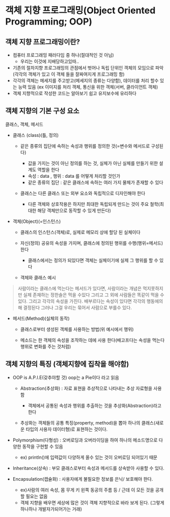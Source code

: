 # 객체 지향 프로그래밍(Object Oriented Programming; OOP)

## 객체 지향 프로그래밍이란?
- 컴퓨터 프로그래밍 패러다임 중 하나(절대적인 것 아님)
   - 우리는 이것에 지배당하고있따..
- 기존의 절차지향 프로그래밍의 관점에서 벗어나 독립 단위인 객체의 모임으로 파악
  (각각의 객체가 있고 이 객체 들을 잘짜여지게 프로그래밍 함)
- 각각의 객체는 메세지를 주고받고(메세지의 종류는 다양함), 데이터를 처리 할수 있는 능력 있음
 (ex 이미지를 처리 객체, 통신을 위한 객체(서버, 클라이언트 객체)
- 객체 지향적으로 작성한 코드는 알아보기 쉽고 유지보수에 유리하다

## 객체 지향의 기본 구성 요소

클래스, 객체, 메서드


- 클래스 (class)(틀, 정의)
  - 같은 종류의 집단에 속하는 속성과 행위를 정의한 것(=변수와 메서드로 구성된다)
    - 값을 가지는 것이 아닌 정의를 하는 것, 실체가 아닌 실체를 만들기 위한 설계도 역할을 한다
    - 속성 : data , 행위 : data 를 어떻게 처리할 것인가
    - 같은 종류의 집단 : 같은 클래스에 속하는 여러 가지 물체가 존재할 수 있다

  - 클래스는 다른 클래스 또는 외부 요소와 독립적으로 디자인해야 한다
    - 다른 객체와 상호작용은 하지만 최대한 독립되게 만드는 것이 주요 철학(최대한 해당 객체만으로 동작할 수 있게 만든다)


- 객체(Object)(=인스턴스)
  - 클래스의 인스턴스(객체)로, 실제로 메모리 상에 할당 된 실체이다
  
  - 자신(정의) 공유의 속성을 가지며, 클래스에 정의된 행위를 수행(행위=메서드)한다
    - 클래스에서는 정의가 되있다면 객체는 실체이기에 실제 그 행위를 할 수 있다

  - 객체와 클래스 예시
  
>사람이라는 클래스에 먹는다는 메서드가 있다면, 사람이라는 개념은 먹지못하지만 실제 존재하는 정한솔은 먹을 수있다
그리고 그 외에 사람들은 똑같이 먹을 수 있다. 그리고 각각의 속성을 가진다.
배부르다는 속성이 있다면 각각의 행동에의해 결정된다
그러나 그걸 우리는 묶어서 사람으로 부를수 있다.

- 메서드(Method)(실체의 동작)

   - 클래스로부터 생성된 객체를 사용하는 방법(위 예시에서 행위)

   - 메소드는 한 객체의 속성을 조작하는 데에 사용 한다(배고프다는 속성을 먹는다 행위로 변화를 주는 것처럼)


## 객체 지향의 특징 (객체지향에 집착을 해야함)

- OOP is A.P.I.E(갖추야할 것) oop는 a Pie이다 라고 읽음

   - Abstraction(추상화) : 자료 표현을 추상적으로 나타내는 추상 자료형을 사용함

      - 객체에서 공통된 속성과  행위를 추출하는 것을 추상화(Abstraction)라고 한다
   -  추상화는 객체들의 공통 특징(property, method)을 뽑아 하나의 클래스(새로운 타입의 사용자 데이터형)로 표현하는 것이다. 
      
      
   
- Polymorphism(다형성) : 오버로딩과 오버라이딩을 하여 하나의 메소드명으로 다양한 동작을 구현할 수 있음
  
   - ex) println()에 입력값이 다양하게 올수 있는 것이 오버로딩 되어있기 때문
   
     
   
- Inheritance(상속) : 부모 클래스로부터 속성과 메서드를 상속받아 사용할 수 있다.

   

- Encapsulation(캡슐화) : 사용자에게 불필요한 정보를 은닉/ 보호해야 한다.

   - ex)사람의 여러 속성, 몸 무게 키 왼쪽 동공의 주름 등 / 근데 이 모든 것을 공개할 필요는 없음
   - 객체 지향을 배우면 세상에 많은 것이 객체 지향적으로 바라 보게 된다. (그렇게 하나하나 개발자가되어가는 거래)
